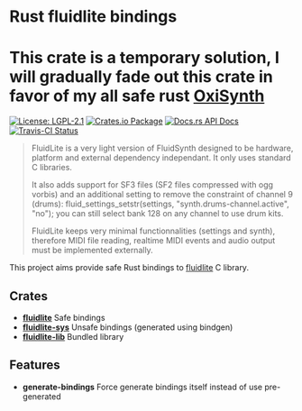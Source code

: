# Rust fluidlite bindings

# This crate is a temporary solution, I will gradually fade out this crate in favor of my all safe rust [OxiSynth](https://github.com/PolyMeilex/OxiSynth)

[![License: LGPL-2.1](https://img.shields.io/badge/License-LGPL--2.1-brightgreen.svg)](https://opensource.org/licenses/GPL-2.1)
[![Crates.io Package](https://img.shields.io/crates/v/fluidlite.svg?style=popout)](https://crates.io/crates/fluidlite)
[![Docs.rs API Docs](https://docs.rs/fluidlite/badge.svg)](https://docs.rs/fluidlite)
[![Travis-CI Status](https://travis-ci.com/katyo/fluidlite-rs.svg?branch=master)](https://travis-ci.com/katyo/fluidlite-rs)

> FluidLite is a very light version of FluidSynth designed to be hardware,
> platform and external dependency independant. It only uses standard C libraries.
>
> It also adds support for SF3 files (SF2 files compressed with ogg vorbis)
> and an additional setting to remove the constraint of channel 9 (drums):
> fluid_settings_setstr(settings, "synth.drums-channel.active", "no");
> you can still select bank 128 on any channel to use drum kits.
>
> FluidLite keeps very minimal functionnalities (settings and synth),
> therefore MIDI file reading, realtime MIDI events and audio output
> must be implemented externally.

This project aims provide safe Rust bindings to [fluidlite](https://github.com/katyo/fluidlite) C library.

## Crates

* [__fluidlite__](https://crates.io/crates/fluidlite) Safe bindings
* [__fluidlite-sys__](https://crates.io/crates/fluidlite-sys) Unsafe bindings (generated using bindgen)
* [__fluidlite-lib__](https://crates.io/crates/fluidlite-lib) Bundled library

## Features

* __generate-bindings__ Force generate bindings itself instead of use pre-generated
